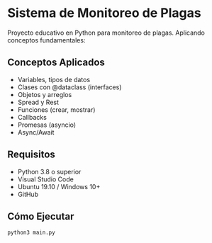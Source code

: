 # Sistema de Monitoreo de Plagas 

Proyecto educativo en Python para monitoreo de plagas. Aplicando conceptos fundamentales:

## Conceptos Aplicados
- Variables, tipos de datos
- Clases con @dataclass (interfaces)
- Objetos y arreglos
- Spread y Rest
- Funciones (crear, mostrar)
- Callbacks
- Promesas (asyncio)
- Async/Await

## Requisitos
- Python 3.8 o superior
- Visual Studio Code
- Ubuntu 19.10 / Windows 10+
- GitHub

## Cómo Ejecutar
```bash
python3 main.py
